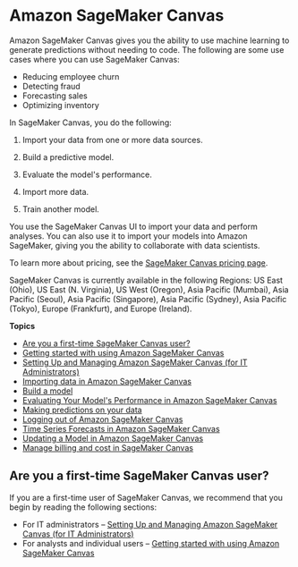 # Amazon SageMaker Canvas<a name="canvas"></a>

Amazon SageMaker Canvas gives you the ability to use machine learning to generate predictions without needing to code\. The following are some use cases where you can use SageMaker Canvas:
+ Reducing employee churn
+ Detecting fraud
+ Forecasting sales
+ Optimizing inventory

In SageMaker Canvas, you do the following:

1. Import your data from one or more data sources\.

1. Build a predictive model\.

1. Evaluate the model's performance\.

1. Import more data\.

1. Train another model\.

You use the SageMaker Canvas UI to import your data and perform analyses\. You can also use it to import your models into Amazon SageMaker, giving you the ability to collaborate with data scientists\.

To learn more about pricing, see the [SageMaker Canvas pricing page](http://aws.amazon.com/sagemaker/canvas/pricing/)\.

SageMaker Canvas is currently available in the following Regions: US East \(Ohio\), US East \(N\. Virginia\), US West \(Oregon\), Asia Pacific \(Mumbai\), Asia Pacific \(Seoul\), Asia Pacific \(Singapore\), Asia Pacific \(Sydney\), Asia Pacific \(Tokyo\), Europe \(Frankfurt\), and Europe \(Ireland\)\.

**Topics**
+ [Are you a first\-time SageMaker Canvas user?](#canvas-first-time-user)
+ [Getting started with using Amazon SageMaker Canvas](canvas-getting-started.md)
+ [Setting Up and Managing Amazon SageMaker Canvas \(for IT Administrators\)](canvas-setting-up.md)
+ [Importing data in Amazon SageMaker Canvas](canvas-importing-data.md)
+ [Build a model](canvas-build-model.md)
+ [Evaluating Your Model's Performance in Amazon SageMaker Canvas](canvas-evaluate-model.md)
+ [Making predictions on your data](canvas-make-predictions.md)
+ [Logging out of Amazon SageMaker Canvas](canvas-log-out.md)
+ [Time Series Forecasts in Amazon SageMaker Canvas](canvas-time-series.md)
+ [Updating a Model in Amazon SageMaker Canvas](canvas-update-model.md)
+ [Manage billing and cost in SageMaker Canvas](canvas-manage-cost.md)

## Are you a first\-time SageMaker Canvas user?<a name="canvas-first-time-user"></a>

If you are a first\-time user of SageMaker Canvas, we recommend that you begin by reading the following sections:
+ For IT administrators – [Setting Up and Managing Amazon SageMaker Canvas \(for IT Administrators\)](canvas-setting-up.md)
+ For analysts and individual users – [Getting started with using Amazon SageMaker Canvas](canvas-getting-started.md)